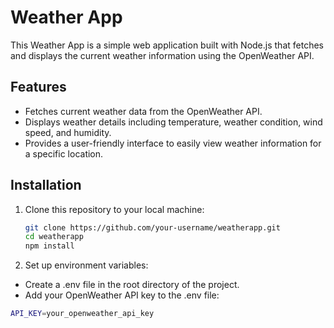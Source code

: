 # Weather App

This Weather App is a simple web application built with Node.js that fetches and displays the current weather information using the OpenWeather API.

## Features

- Fetches current weather data from the OpenWeather API.
- Displays weather details including temperature, weather condition, wind speed, and humidity.
- Provides a user-friendly interface to easily view weather information for a specific location.

## Installation

1. Clone this repository to your local machine:

   ```bash
   git clone https://github.com/your-username/weatherapp.git
   cd weatherapp
   npm install
2. Set up environment variables:

- Create a .env file in the root directory of the project.
- Add your OpenWeather API key to the .env file:

```bash
API_KEY=your_openweather_api_key



